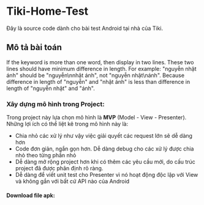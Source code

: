# Tiki-Home-Test
Đây là source code dành cho bài test Android tại nhà của Tiki.

## Mô tả bài toán
If the keyword is more than one word, then display in two lines. These two lines should have minimum difference in length. 
For example: "nguyễn nhật ánh" should be "nguyễn\nnhật ánh", not "nguyễn nhật\nánh". Because difference in length of "nguyễn" and "nhật ánh" is less than difference in length of "nguyễn nhật" and "ánh".

### Xây dựng mô hình trong Project:
Trong project này lựa chọn mô hình là **MVP** (Model - View - Presenter). 
Những lợi ích có thể liệt kê trong mô hình này là:
  * Chia nhỏ các xử lý như vậy việc giải quyết các request lớn sẽ dễ dàng hơn
  * Code đơn giản, ngắn gọn hơn. Dễ dàng debug cho các xử lý được chia nhỏ theo từng phần nhỏ
  * Dễ dàng mở rộng project hơn khi có thêm các yêu cầu mới, do cấu trúc project đã được phân định rõ ràng.
  * Dễ dàng để viết unit test cho Presenter vì nó hoạt động độc lập với View và không gắn với bất cứ API nào của Android
  
#### Download file apk: 
